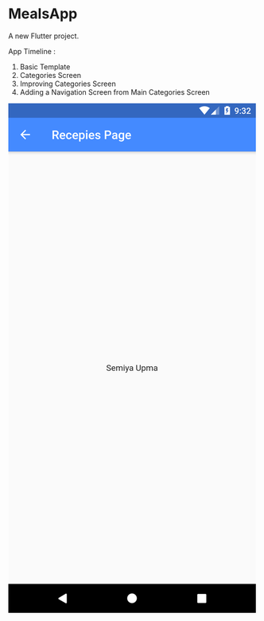 # MealsApp

A new Flutter project.

App Timeline : 

1. Basic Template
2. Categories Screen
3. Improving Categories Screen
4. Adding a Navigation Screen from Main Categories Screen

![Image of Latest Screenshot](https://github.com/back-tosquare/Flutter-MealsApp/blob/master/MealsApp/assets/MyScreenshot.png)


